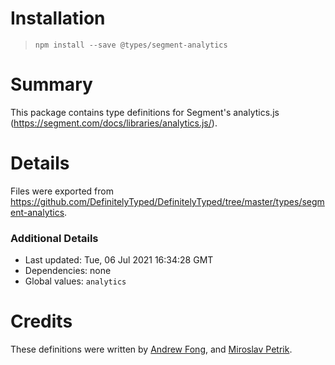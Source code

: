 # Installation
> `npm install --save @types/segment-analytics`

# Summary
This package contains type definitions for Segment's analytics.js (https://segment.com/docs/libraries/analytics.js/).

# Details
Files were exported from https://github.com/DefinitelyTyped/DefinitelyTyped/tree/master/types/segment-analytics.

### Additional Details
 * Last updated: Tue, 06 Jul 2021 16:34:28 GMT
 * Dependencies: none
 * Global values: `analytics`

# Credits
These definitions were written by [Andrew Fong](https://github.com/fongandrew), and [Miroslav Petrik](https://github.com/MiroslavPetrik).
